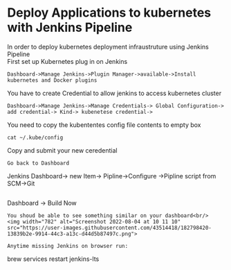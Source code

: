 # Deploy Applications to kubernetes with Jenkins Pipeline
In order to deploy kubernetes deployment infraustruture using Jenkins Pipeline<br/>
First set up Kubernetes plug in on Jenkins <br/>
```
Dashboard->Manage Jenkins->Plugin Manager->available->Install kubernetes and Docker plugins
```
You have to create Credential to allow jenkins to access kubernetes cluster
```
Dashboard->Manage Jenkins->Manage Credentials-> Global Configuration-> add credential-> Kind-> kubenetese credential-> 
```
You need to copy the kubententes config file contents to empty box
```
cat ~/.kube/config 
```
Copy and submit your new ceredential 
```
Go back to Dashboard 
```
Jenkins Dashboard-> new Item-> Pipline->Configure
->Pipline script from SCM->Git
```
```
Dashboard -> Build Now
```
You shoud be able to see something similar on your dashboard<br/>
<img width="782" alt="Screenshot 2022-08-04 at 10 11 10" src="https://user-images.githubusercontent.com/43514418/182798420-13839b2e-9914-44c3-a13c-d44d5b87497c.png">

Anytime missing Jenkins on browser run:
```
brew services restart jenkins-lts
```
